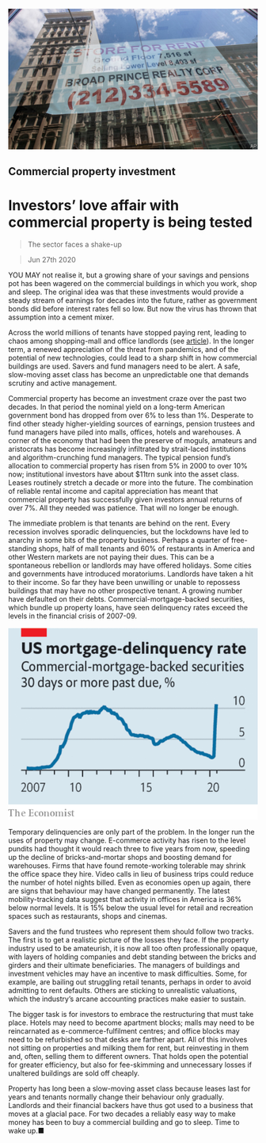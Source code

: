 ![](./images/20200627_LDP502.jpg)

## Commercial property investment

# Investors’ love affair with commercial property is being tested

> The sector faces a shake-up

> Jun 27th 2020

YOU MAY not realise it, but a growing share of your savings and pensions pot has been wagered on the commercial buildings in which you work, shop and sleep. The original idea was that these investments would provide a steady stream of earnings for decades into the future, rather as government bonds did before interest rates fell so low. But now the virus has thrown that assumption into a cement mixer.

Across the world millions of tenants have stopped paying rent, leading to chaos among shopping-mall and office landlords (see [article](https://www.economist.com//finance-and-economics/2020/06/25/is-investors-love-affair-with-commercial-property-ending)). In the longer term, a renewed appreciation of the threat from pandemics, and of the potential of new technologies, could lead to a sharp shift in how commercial buildings are used. Savers and fund managers need to be alert. A safe, slow-moving asset class has become an unpredictable one that demands scrutiny and active management.

Commercial property has become an investment craze over the past two decades. In that period the nominal yield on a long-term American government bond has dropped from over 6% to less than 1%. Desperate to find other steady higher-yielding sources of earnings, pension trustees and fund managers have piled into malls, offices, hotels and warehouses. A corner of the economy that had been the preserve of moguls, amateurs and aristocrats has become increasingly infiltrated by strait-laced institutions and algorithm-crunching fund managers. The typical pension fund’s allocation to commercial property has risen from 5% in 2000 to over 10% now; institutional investors have about $11trn sunk into the asset class. Leases routinely stretch a decade or more into the future. The combination of reliable rental income and capital appreciation has meant that commercial property has successfully given investors annual returns of over 7%. All they needed was patience. That will no longer be enough.



The immediate problem is that tenants are behind on the rent. Every recession involves sporadic delinquencies, but the lockdowns have led to anarchy in some bits of the property business. Perhaps a quarter of free-standing shops, half of mall tenants and 60% of restaurants in America and other Western markets are not paying their dues. This can be a spontaneous rebellion or landlords may have offered holidays. Some cities and governments have introduced moratoriums. Landlords have taken a hit to their income. So far they have been unwilling or unable to repossess buildings that may have no other prospective tenant. A growing number have defaulted on their debts. Commercial-mortgage-backed securities, which bundle up property loans, have seen delinquency rates exceed the levels in the financial crisis of 2007-09.

![](./images/20200627_LDC222.png)

Temporary delinquencies are only part of the problem. In the longer run the uses of property may change. E-commerce activity has risen to the level pundits had thought it would reach three to five years from now, speeding up the decline of bricks-and-mortar shops and boosting demand for warehouses. Firms that have found remote-working tolerable may shrink the office space they hire. Video calls in lieu of business trips could reduce the number of hotel nights billed. Even as economies open up again, there are signs that behaviour may have changed permanently. The latest mobility-tracking data suggest that activity in offices in America is 36% below normal levels. It is 15% below the usual level for retail and recreation spaces such as restaurants, shops and cinemas.

Savers and the fund trustees who represent them should follow two tracks. The first is to get a realistic picture of the losses they face. If the property industry used to be amateurish, it is now all too often professionally opaque, with layers of holding companies and debt standing between the bricks and girders and their ultimate beneficiaries. The managers of buildings and investment vehicles may have an incentive to mask difficulties. Some, for example, are bailing out struggling retail tenants, perhaps in order to avoid admitting to rent defaults. Others are sticking to unrealistic valuations, which the industry’s arcane accounting practices make easier to sustain.

The bigger task is for investors to embrace the restructuring that must take place. Hotels may need to become apartment blocks; malls may need to be reincarnated as e-commerce-fulfilment centres; and office blocks may need to be refurbished so that desks are farther apart. All of this involves not sitting on properties and milking them for rent, but reinvesting in them and, often, selling them to different owners. That holds open the potential for greater efficiency, but also for fee-skimming and unnecessary losses if unaltered buildings are sold off cheaply.

Property has long been a slow-moving asset class because leases last for years and tenants normally change their behaviour only gradually. Landlords and their financial backers have thus got used to a business that moves at a glacial pace. For two decades a reliably easy way to make money has been to buy a commercial building and go to sleep. Time to wake up.■